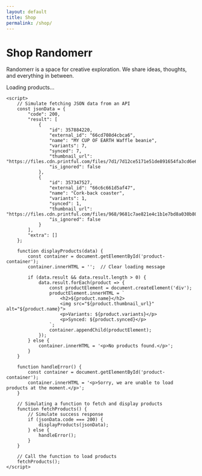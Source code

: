 ```yaml
---
layout: default
title: Shop
permalink: /shop/
---
```


# Shop Randomerr

Randomerr is a space for creative exploration. We share ideas, thoughts, and everything in between.

<div id="products-container"></div>

<script>
document.addEventListener('DOMContentLoaded', function() {
    const productsContainer = document.getElementById('products-container');

    fetch('https://m-cochran.github.io/Randomerr/products.json')
        .then(response => response.json())
        .then(data => {
            data.result.forEach(product => {
                const productDiv = document.createElement('div');
                productDiv.className = 'product';

                const productImage = document.createElement('img');
                productImage.src = product.image;
                productImage.alt = product.title;
                productDiv.appendChild(productImage);

                const productTitle = document.createElement('div');
                productTitle.className = 'product-title';
                productTitle.textContent = product.title;
                productDiv.appendChild(productTitle);

                const productDescription = document.createElement('div');
                productDescription.className = 'product-description';
                productDescription.textContent = product.description.substring(0, 150) + '...';
                productDiv.appendChild(productDescription);

                const productPrice = document.createElement('div');
                productPrice.className = 'product-price';
                productPrice.textContent = `$${product.price}`;
                productDiv.appendChild(productPrice);

                productsContainer.appendChild(productDiv);
            });
        })
        .catch(error => {
            console.error('Error fetching products:', error);
            productsContainer.textContent = 'Sorry, we are unable to load products at the moment.';
        });
});
</script>


<!DOCTYPE html>
<html lang="en">
<head>
    <meta charset="UTF-8">
    <meta name="viewport" content="width=device-width, initial-scale=1.0">
    <title>Product Display</title>
</head>
<body>
    <div id="product-container">
        <p>Loading products...</p>
    </div>

    <script>
        // Simulate fetching JSON data from an API
        const jsonData = {
            "code": 200,
            "result": [
                {
                    "id": 357884220,
                    "external_id": "66cd708d4cbca6",
                    "name": "MY CUP OF EARTH Waffle beanie",
                    "variants": 7,
                    "synced": 7,
                    "thumbnail_url": "https://files.cdn.printful.com/files/7d1/7d12ce5171e51de891654fa3cd6e611a_preview.png",
                    "is_ignored": false
                },
                {
                    "id": 357347527,
                    "external_id": "66c6c661d5af47",
                    "name": "Cork-back coaster",
                    "variants": 1,
                    "synced": 1,
                    "thumbnail_url": "https://files.cdn.printful.com/files/968/9681c7ae821e4c1b1e7bd8a030b80186_preview.png",
                    "is_ignored": false
                }
            ],
            "extra": []
        };

        function displayProducts(data) {
            const container = document.getElementById('product-container');
            container.innerHTML = '';  // Clear loading message

            if (data.result && data.result.length > 0) {
                data.result.forEach(product => {
                    const productElement = document.createElement('div');
                    productElement.innerHTML = `
                        <h2>${product.name}</h2>
                        <img src="${product.thumbnail_url}" alt="${product.name}">
                        <p>Variants: ${product.variants}</p>
                        <p>Synced: ${product.synced}</p>
                    `;
                    container.appendChild(productElement);
                });
            } else {
                container.innerHTML = '<p>No products found.</p>';
            }
        }

        function handleError() {
            const container = document.getElementById('product-container');
            container.innerHTML = '<p>Sorry, we are unable to load products at the moment.</p>';
        }

        // Simulating a function to fetch and display products
        function fetchProducts() {
            // Simulate success response
            if (jsonData.code === 200) {
                displayProducts(jsonData);
            } else {
                handleError();
            }
        }

        // Call the function to load products
        fetchProducts();
    </script>
</body>
</html>

